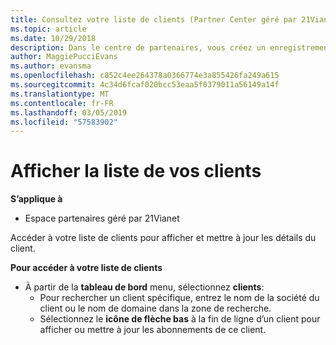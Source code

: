 ```yaml
---
title: Consultez votre liste de clients (Partner Center géré par 21Vianet)
ms.topic: article
ms.date: 10/29/2018
description: Dans le centre de partenaires, vous créez un enregistrement de chaque client et vous pouvez vérifier ou mettre à jour ces informations à tout moment.
author: MaggiePucciEvans
ms.author: evansma
ms.openlocfilehash: c852c4ee264378a0366774e3a855426fa249a615
ms.sourcegitcommit: 4c34d6fcaf020bcc53eaa5f0379011a56149a14f
ms.translationtype: MT
ms.contentlocale: fr-FR
ms.lasthandoff: 03/05/2019
ms.locfileid: "57583902"
---
```

# <a name="see-your-customer-list"></a>Afficher la liste de vos clients

**S’applique à**

-   Espace partenaires géré par 21Vianet


Accéder à votre liste de clients pour afficher et mettre à jour les détails du client.

**Pour accéder à votre liste de clients**

-   À partir de la **tableau de bord** menu, sélectionnez **clients**:
    -   Pour rechercher un client spécifique, entrez le nom de la société du client ou le nom de domaine dans la zone de recherche. 
    -   Sélectionnez le **icône de flèche bas** à la fin de ligne d’un client pour afficher ou mettre à jour les abonnements de ce client. 

 

 




